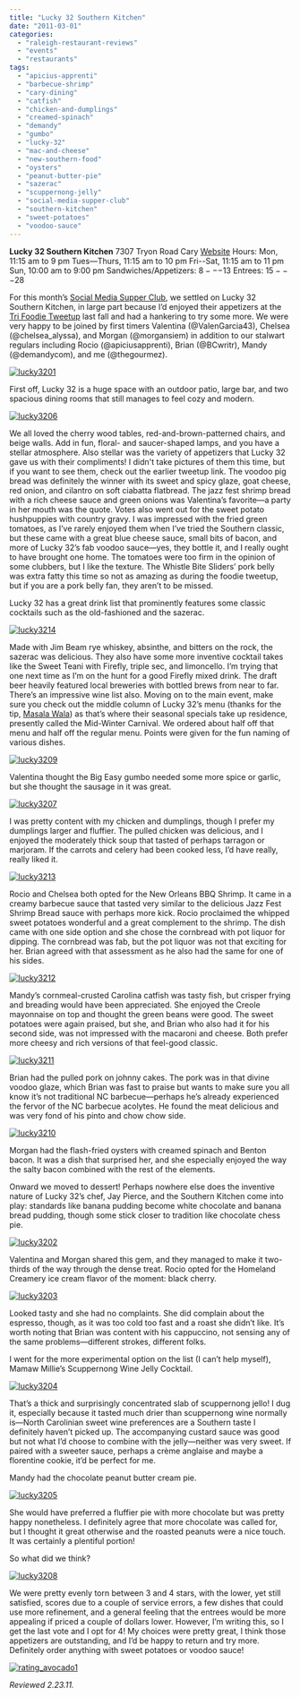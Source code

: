 ```yaml
---
title: "Lucky 32 Southern Kitchen"
date: "2011-03-01"
categories:
  - "raleigh-restaurant-reviews"
  - "events"
  - "restaurants"
tags:
  - "apicius-apprenti"
  - "barbecue-shrimp"
  - "cary-dining"
  - "catfish"
  - "chicken-and-dumplings"
  - "creamed-spinach"
  - "demandy"
  - "gumbo"
  - "lucky-32"
  - "mac-and-cheese"
  - "new-southern-food"
  - "oysters"
  - "peanut-butter-pie"
  - "sazerac"
  - "scuppernong-jelly"
  - "social-media-supper-club"
  - "southern-kitchen"
  - "sweet-potatoes"
  - "voodoo-sauce"
---
```


**Lucky 32 Southern Kitchen** 7307 Tryon Road Cary [Website](http://www.lucky32.com/cary.htm) Hours: Mon, 11:15 am to 9 pm Tues—Thurs, 11:15 am to 10 pm Fri--Sat, 11:15 am to 11 pm Sun, 10:00 am to 9:00 pm Sandwiches/Appetizers: $8---$13 Entrees: $15---$28

For this month’s [Social Media Supper Club](http://www.amiando.com/smsc.html), we settled on Lucky 32 Southern Kitchen, in large part because I’d enjoyed their appetizers at the [Tri Foodie Tweetup](../../../../../?p=1654) last fall and had a hankering to try some more. We were very happy to be joined by first timers Valentina (@ValenGarcia43), Chelsea (@chelsea\_alyssa), and Morgan (@morgansiem) in addition to our stalwart regulars including Rocio (@apiciusapprenti), Brian (@BCwritr), Mandy (@demandycom), and me (@thegourmez).

[![](http://s3.amazonaws.com/thegourmez-wpmedia/2011/02/lucky3201.jpg "lucky3201")](http://s3.amazonaws.com/thegourmez-wpmedia/2011/02/lucky3201.jpg)

First off, Lucky 32 is a huge space with an outdoor patio, large bar, and two spacious dining rooms that still manages to feel cozy and modern.




<div class="caption">

[![](http://s3.amazonaws.com/thegourmez-wpmedia/2011/02/lucky3206.jpg "lucky3206")](http://s3.amazonaws.com/thegourmez-wpmedia/2011/02/lucky3206.jpg)</div>


We all loved the cherry wood tables, red-and-brown-patterned chairs, and beige walls. Add in fun, floral- and saucer-shaped lamps, and you have a stellar atmosphere. Also stellar was the variety of appetizers that Lucky 32 gave us with their compliments! I didn't take pictures of them this time, but if you want to see them, check out the earlier tweetup link. The voodoo pig bread was definitely the winner with its sweet and spicy glaze, goat cheese, red onion, and cilantro on soft ciabatta flatbread. The jazz fest shrimp bread with a rich cheese sauce and green onions was Valentina’s favorite—a party in her mouth was the quote. Votes also went out for the sweet potato hushpuppies with country gravy. I was impressed with the fried green tomatoes, as I’ve rarely enjoyed them when I’ve tried the Southern classic, but these came with a great blue cheese sauce, small bits of bacon, and more of Lucky 32’s fab voodoo sauce—yes, they bottle it, and I really ought to have brought one home. The tomatoes were too firm in the opinion of some clubbers, but I like the texture. The Whistle Bite Sliders’ pork belly was extra fatty this time so not as amazing as during the foodie tweetup, but if you are a pork belly fan, they aren’t to be missed.

Lucky 32 has a great drink list that prominently features some classic cocktails such as the old-fashioned and the sazerac.

[![](http://s3.amazonaws.com/thegourmez-wpmedia/2011/02/lucky3214.jpg "lucky3214")](http://s3.amazonaws.com/thegourmez-wpmedia/2011/02/lucky3214.jpg)

Made with Jim Beam rye whiskey, absinthe, and bitters on the rock, the sazerac was delicious. They also have some more inventive cocktail takes like the Sweet Teani with Firefly, triple sec, and limoncello. I’m trying that one next time as I’m on the hunt for a good Firefly mixed drink. The draft beer heavily featured local breweries with bottled brews from near to far. There’s an impressive wine list also. Moving on to the main event, make sure you check out the middle column of Lucky 32’s menu (thanks for the tip, [Masala Wala](http://masalawala.wordpress.com/2010/09/16/lucky-32-southern-kitchen-cary/)) as that’s where their seasonal specials take up residence, presently called the Mid-Winter Carnival. We ordered about half off that menu and half off the regular menu. Points were given for the fun naming of various dishes.

[![](http://s3.amazonaws.com/thegourmez-wpmedia/2011/02/lucky3209.jpg "lucky3209")](http://s3.amazonaws.com/thegourmez-wpmedia/2011/02/lucky3209.jpg)

Valentina thought the Big Easy gumbo needed some more spice or garlic, but she thought the sausage in it was great.

[![](http://s3.amazonaws.com/thegourmez-wpmedia/2011/02/lucky3207.jpg "lucky3207")](http://s3.amazonaws.com/thegourmez-wpmedia/2011/02/lucky3207.jpg)

I was pretty content with my chicken and dumplings, though I prefer my dumplings larger and fluffier. The pulled chicken was delicious, and I enjoyed the moderately thick soup that tasted of perhaps tarragon or marjoram. If the carrots and celery had been cooked less, I’d have really, really liked it.

[![](http://s3.amazonaws.com/thegourmez-wpmedia/2011/02/lucky3213.jpg "lucky3213")](http://s3.amazonaws.com/thegourmez-wpmedia/2011/02/lucky3213.jpg)

Rocio and Chelsea both opted for the New Orleans BBQ Shrimp. It came in a creamy barbecue sauce that tasted very similar to the delicious Jazz Fest Shrimp Bread sauce with perhaps more kick. Rocio proclaimed the whipped sweet potatoes wonderful and a great complement to the shrimp. The dish came with one side option and she chose the cornbread with pot liquor for dipping. The cornbread was fab, but the pot liquor was not that exciting for her. Brian agreed with that assessment as he also had the same for one of his sides.

[![](http://s3.amazonaws.com/thegourmez-wpmedia/2011/02/lucky3212.jpg "lucky3212")](http://s3.amazonaws.com/thegourmez-wpmedia/2011/02/lucky3212.jpg)

Mandy’s cornmeal-crusted Carolina catfish was tasty fish, but crisper frying and breading would have been appreciated. She enjoyed the Creole mayonnaise on top and thought the green beans were good. The sweet potatoes were again praised, but she, and Brian who also had it for his second side, was not impressed with the macaroni and cheese. Both prefer more cheesy and rich versions of that feel-good classic.

[![](http://s3.amazonaws.com/thegourmez-wpmedia/2011/02/lucky3211.jpg "lucky3211")](http://s3.amazonaws.com/thegourmez-wpmedia/2011/02/lucky3211.jpg)

Brian had the pulled pork on johnny cakes. The pork was in that divine voodoo glaze, which Brian was fast to praise but wants to make sure you all know it’s not traditional NC barbecue—perhaps he’s already experienced the fervor of the NC barbecue acolytes. He found the meat delicious and was very fond of his pinto and chow chow side.

[![](http://s3.amazonaws.com/thegourmez-wpmedia/2011/02/lucky3210.jpg "lucky3210")](http://s3.amazonaws.com/thegourmez-wpmedia/2011/02/lucky3210.jpg)

Morgan had the flash-fried oysters with creamed spinach and Benton bacon. It was a dish that surprised her, and she especially enjoyed the way the salty bacon combined with the rest of the elements.

Onward we moved to dessert! Perhaps nowhere else does the inventive nature of Lucky 32’s chef, Jay Pierce, and the Southern Kitchen come into play: standards like banana pudding become white chocolate and banana bread pudding, though some stick closer to tradition like chocolate chess pie.

[![](http://s3.amazonaws.com/thegourmez-wpmedia/2011/02/lucky3202.jpg "lucky3202")](http://s3.amazonaws.com/thegourmez-wpmedia/2011/02/lucky3202.jpg)

Valentina and Morgan shared this gem, and they managed to make it two-thirds of the way through the dense treat. Rocio opted for the Homeland Creamery ice cream flavor of the moment: black cherry.

[![](http://s3.amazonaws.com/thegourmez-wpmedia/2011/02/lucky3203.jpg "lucky3203")](http://s3.amazonaws.com/thegourmez-wpmedia/2011/02/lucky3203.jpg)

Looked tasty and she had no complaints. She did complain about the espresso, though, as it was too cold too fast and a roast she didn’t like. It’s worth noting that Brian was content with his cappuccino, not sensing any of the same problems—different strokes, different folks.

I went for the more experimental option on the list (I can’t help myself), Mamaw Millie’s Scuppernong Wine Jelly Cocktail.

[![](http://s3.amazonaws.com/thegourmez-wpmedia/2011/02/lucky3204.jpg "lucky3204")](http://s3.amazonaws.com/thegourmez-wpmedia/2011/02/lucky3204.jpg)

That’s a thick and surprisingly concentrated slab of scuppernong jello! I dug it, especially because it tasted much drier than scuppernong wine normally is—North Carolinian sweet wine preferences are a Southern taste I definitely haven’t picked up. The accompanying custard sauce was good but not what I’d choose to combine with the jelly—neither was very sweet. If paired with a sweeter sauce, perhaps a crème anglaise and maybe a florentine cookie, it’d be perfect for me.

Mandy had the chocolate peanut butter cream pie.

[![](http://s3.amazonaws.com/thegourmez-wpmedia/2011/02/lucky3205.jpg "lucky3205")](http://s3.amazonaws.com/thegourmez-wpmedia/2011/02/lucky3205.jpg)

She would have preferred a fluffier pie with more chocolate but was pretty happy nonetheless. I definitely agree that more chocolate was called for, but I thought it great otherwise and the roasted peanuts were a nice touch. It was certainly a plentiful portion!

So what did we think?




<div class="caption">

[![](http://s3.amazonaws.com/thegourmez-wpmedia/2011/02/lucky3208.jpg "lucky3208")](http://s3.amazonaws.com/thegourmez-wpmedia/2011/02/lucky3208.jpg)</div>


We were pretty evenly torn between 3 and 4 stars, with the lower, yet still satisfied, scores due to a couple of service errors, a few dishes that could use more refinement, and a general feeling that the entrees would be more appealing if priced a couple of dollars lower. However, I’m writing this, so I get the last vote and I opt for 4! My choices were pretty great, I think those appetizers are outstanding, and I’d be happy to return and try more. Definitely order anything with sweet potatoes or voodoo sauce!

[![](http://s3.amazonaws.com/thegourmez-wpmedia/2009/02/rating_avocado1.gif "rating_avocado1")](http://s3.amazonaws.com/thegourmez-wpmedia/2009/02/rating_avocado1.gif)

_Reviewed 2.23.11._
